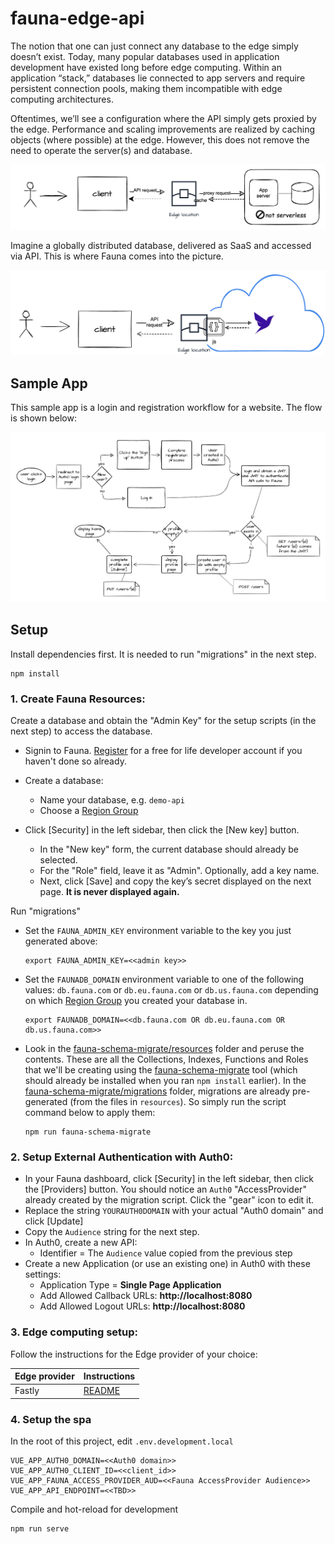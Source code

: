 # fauna-edge-api

The notion that one can just connect any database to the edge simply doesn’t exist. 
Today, many popular databases used in application development have existed long before edge computing. 
Within an application “stack,” databases lie connected to app servers and require persistent 
connection pools, making them incompatible with edge computing architectures.

Oftentimes, we’ll see a configuration where the API simply gets proxied by the edge. 
Performance and scaling improvements are realized by caching objects (where possible) at the edge. 
However, this does not remove the need to operate the server(s) and database. 

![notserverless](/images/notserverless.png)

Imagine a globally distributed database, delivered as SaaS and accessed via API. This is where Fauna comes into the picture. 

![image](/images/serverless.png)

## Sample App
This sample app is a login and registration workflow for a website. The flow is shown below:

![app](/images/app.png)

## Setup

Install dependencies first. It is needed to run "migrations" in the next step.
```
npm install
```

### 1. Create Fauna Resources:
Create a database and obtain the "Admin Key" for the setup scripts (in the next step) to access the database.
* Signin to Fauna. [Register](https://dashboard.fauna.com/accounts/register) for a free for life developer account
  if you haven't done so already.
* Create a database: 
  * Name your database, e.g. `demo-api`
  * Choose a [Region Group](https://docs.fauna.com/fauna/current/api/fql/region_groups#how-to-use-region-groups)

* Click [Security] in the left sidebar, then click the [New key] button.
  * In the "New key" form, the current database should already be selected. 
  * For the "Role" field, leave it as "Admin". Optionally, add a key name. 
  * Next, click [Save] and copy the key’s secret displayed on the next page. **It is never displayed again.**

Run "migrations"

* Set the `FAUNA_ADMIN_KEY` environment variable to the key you just generated above:
  ```
  export FAUNA_ADMIN_KEY=<<admin key>>
  ```

* Set the `FAUNADB_DOMAIN` environment variable to one of the following values: `db.fauna.com` or `db.eu.fauna.com` 
  or `db.us.fauna.com` depending on which [Region Group](https://docs.fauna.com/fauna/current/api/fql/region_groups#how-to-use-region-groups)
  you created your database in.
  ```
  export FAUNADB_DOMAIN=<<db.fauna.com OR db.eu.fauna.com OR db.us.fauna.com>>
  ```

* Look in the [fauna-schema-migrate/resources](/fauna-schema-migrate/resources) folder and peruse the contents. 
  These are all the Collections, Indexes, Functions and Roles that we'll be creating using the
  [fauna-schema-migrate](https://github.com/fauna-labs/fauna-schema-migrate) tool
  (which should already be installed when you ran `npm install` earlier).
  In the [fauna-schema-migrate/migrations](/fauna-schema-migrate/migrations) folder,
  migrations are already pre-generated (from the files in `resources`).
  So simply run the script command below to apply them:

  ```
  npm run fauna-schema-migrate
  ```

### 2. Setup External Authentication with Auth0:
* In your Fauna dashboard, click [Security] in the left sidebar, then click the [Providers] button. 
  You should notice an `Auth0` "AccessProvider" already created by the migration script. Click the "gear" icon to edit it.  
* Replace the string `YOURAUTH0DOMAIN` with your actual "Auth0 domain" and click [Update]
* Copy the `Audience` string for the next step.
* In Auth0, create a new API:
  * Identifier = The `Audience` value copied from the previous step
* Create a new Application (or use an existing one) in Auth0 with these settings:
  * Application Type = **Single Page Application**
  * Add Allowed Callback URLs: **http://localhost:8080**
  * Add Allowed Logout URLs: **http://localhost:8080**

### 3. Edge computing setup:

Follow the instructions for the Edge provider of your choice:

| Edge provider | Instructions |
| ------------- | ------------ |
| Fastly        | [README](/edge/Fastly) |


### 4. Setup the spa
In the root of this project, edit `.env.development.local`
```
VUE_APP_AUTH0_DOMAIN=<<Auth0 domain>>
VUE_APP_AUTH0_CLIENT_ID=<<client_id>>
VUE_APP_FAUNA_ACCESS_PROVIDER_AUD=<<Fauna AccessProvider Audience>>
VUE_APP_API_ENDPOINT=<<TBD>>
```

Compile and hot-reload for development
```
npm run serve
```


